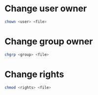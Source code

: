 # Change user owner
```sh
chown <user> <file>
```

# Change group owner
```sh
chgrp <group> <file>
```

# Change rights
```sh
chmod <rights> <file>
```
